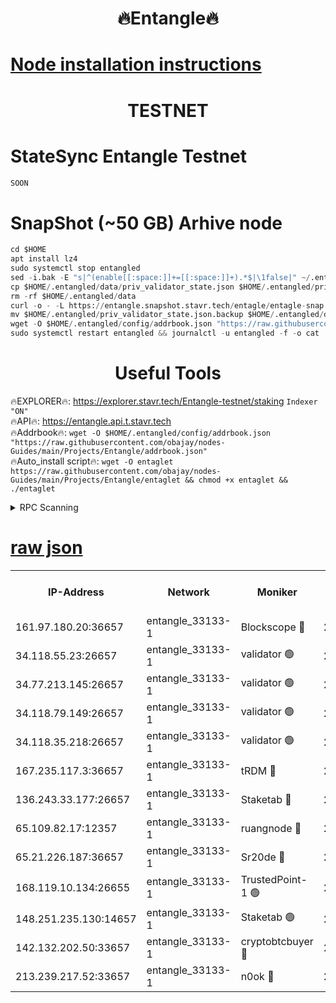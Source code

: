 <h1 align="center"> 🔥Entangle🔥</h1>

[Node installation instructions](https://github.com/obajay/nodes-Guides/tree/main/Projects/Entangle)
=

<h1 align="center"> TESTNET</h1>

# StateSync Entangle Testnet
```python
SOON
```
# SnapShot (~50 GB) Arhive node
```python
cd $HOME
apt install lz4
sudo systemctl stop entangled
sed -i.bak -E "s|^(enable[[:space:]]+=[[:space:]]+).*$|\1false|" ~/.entangled/config/config.toml
cp $HOME/.entangled/data/priv_validator_state.json $HOME/.entangled/priv_validator_state.json.backup
rm -rf $HOME/.entangled/data
curl -o - -L https://entangle.snapshot.stavr.tech/entagle/entagle-snap.tar.lz4 | lz4 -c -d - | tar -x -C $HOME/.entangled --strip-components 2
mv $HOME/.entangled/priv_validator_state.json.backup $HOME/.entangled/data/priv_validator_state.json
wget -O $HOME/.entangled/config/addrbook.json "https://raw.githubusercontent.com/obajay/nodes-Guides/main/Projects/Entangle/addrbook.json"
sudo systemctl restart entangled && journalctl -u entangled -f -o cat
```
 <h1 align="center"> Useful Tools</h1>
 
🔥EXPLORER🔥: https://explorer.stavr.tech/Entangle-testnet/staking        `Indexer "ON"` \
🔥API🔥:      https://entangle.api.t.stavr.tech \
🔥Addrbook🔥: ```wget -O $HOME/.entangled/config/addrbook.json "https://raw.githubusercontent.com/obajay/nodes-Guides/main/Projects/Entangle/addrbook.json"``` \
🔥Auto_install script🔥:  `wget -O entaglet https://raw.githubusercontent.com/obajay/nodes-Guides/main/Projects/Entangle/entaglet && chmod +x entaglet && ./entaglet`


<details>
<summary>RPC Scanning</summary>

<h2 align="center"> We scan nodes in real time every 4 hours. And we provide the final result of RPC endpoints.
We cannot influence the operation of these nodes in any way. </h2>


```python
If Voting Power is higher than 0 --> then the Node is a validator of the network and may be subject to attack and be a potential threat to the chain.
```
```python
We marked such validators with a red symbol
```

</details>

[raw json](https://rpc-check.entangt.stavr.tech/entangt/rpc-entangt-result.json)
=


<table><tr><th>IP-Address</th><th>Network</th><th>Moniker</th><th>Latest Block Height</th><th>Earliest Block Height</th><th>Catching Up</th><th>Tx Index</th><th>Voting Power</th><th>Scan Time</th></tr><tr><td>161.97.180.20:36657</td><td>entangle_33133-1</td><td>Blockscope 🔴</td><td>2747839</td><td>1</td><td>False</td><td>off</td><td>309760544247204</td><td>2024-03-22T02:08:58.016154013UTC</td></tr><tr><td>34.118.55.23:26657</td><td>entangle_33133-1</td><td>validator 🟢</td><td>2747839</td><td>1</td><td>False</td><td>on</td><td>0</td><td>2024-03-22T02:09:00.724596573UTC</td></tr><tr><td>34.77.213.145:26657</td><td>entangle_33133-1</td><td>validator 🟢</td><td>2747839</td><td>1</td><td>False</td><td>on</td><td>0</td><td>2024-03-22T02:09:03.017538809UTC</td></tr><tr><td>34.118.79.149:26657</td><td>entangle_33133-1</td><td>validator 🟢</td><td>2747841</td><td>1</td><td>False</td><td>on</td><td>0</td><td>2024-03-22T02:09:20.042866726UTC</td></tr><tr><td>34.118.35.218:26657</td><td>entangle_33133-1</td><td>validator 🟢</td><td>2622113</td><td>1</td><td>False</td><td>on</td><td>0</td><td>2024-03-22T02:09:22.404570713UTC</td></tr><tr><td>167.235.117.3:36657</td><td>entangle_33133-1</td><td>tRDM 🔴</td><td>2747842</td><td>1</td><td>False</td><td>on</td><td>216776925020225</td><td>2024-03-22T02:09:22.722818905UTC</td></tr><tr><td>136.243.33.177:26657</td><td>entangle_33133-1</td><td>Staketab 🔴</td><td>2747840</td><td>660001</td><td>False</td><td>on</td><td>181152470618817</td><td>2024-03-22T02:09:11.395912044UTC</td></tr><tr><td>65.109.82.17:12357</td><td>entangle_33133-1</td><td>ruangnode 🔴</td><td>2747839</td><td>1312001</td><td>False</td><td>off</td><td>661262305895222</td><td>2024-03-22T02:08:58.376466190UTC</td></tr><tr><td>65.21.226.187:36657</td><td>entangle_33133-1</td><td>Sr20de 🔴</td><td>2747839</td><td>2049001</td><td>False</td><td>off</td><td>29534655065001</td><td>2024-03-22T02:08:55.359783707UTC</td></tr><tr><td>168.119.10.134:26655</td><td>entangle_33133-1</td><td>TrustedPoint-1 🟢</td><td>2747842</td><td>2268001</td><td>False</td><td>off</td><td>0</td><td>2024-03-22T02:09:22.971790394UTC</td></tr><tr><td>148.251.235.130:14657</td><td>entangle_33133-1</td><td>Staketab 🟢</td><td>2747838</td><td>2617001</td><td>False</td><td>off</td><td>0</td><td>2024-03-22T02:08:55.048039507UTC</td></tr><tr><td>142.132.202.50:33657</td><td>entangle_33133-1</td><td>cryptobtcbuyer 🔴</td><td>2747839</td><td>2647839</td><td>False</td><td>off</td><td>38886577247155343</td><td>2024-03-22T02:08:57.621435613UTC</td></tr><tr><td>213.239.217.52:33657</td><td>entangle_33133-1</td><td>n0ok 🔴</td><td>2747841</td><td>2647841</td><td>False</td><td>off</td><td>46611081777498279</td><td>2024-03-22T02:09:17.696788286UTC</td></tr></table>

